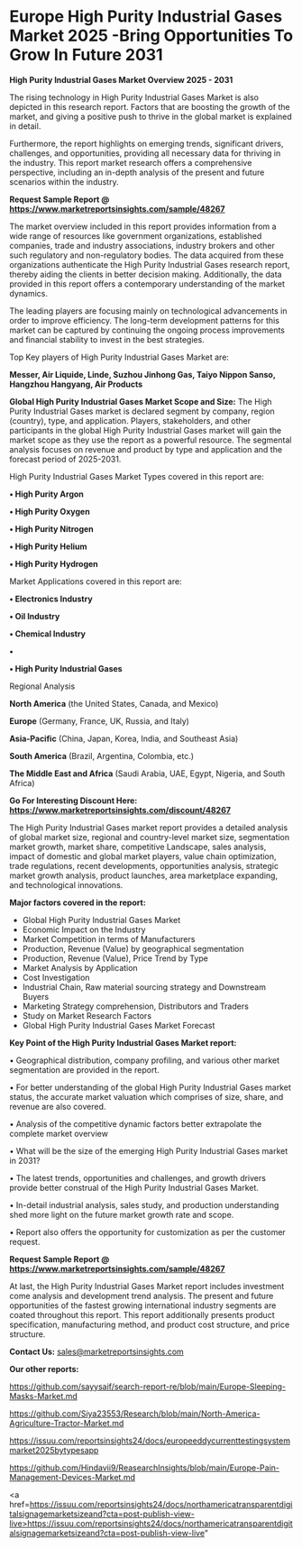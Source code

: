 # Europe High Purity Industrial Gases Market 2025 -Bring Opportunities To Grow In Future 2031

<Strong> High Purity Industrial Gases Market Overview 2025 - 2031</strong>

The rising technology in High Purity Industrial Gases Market is also depicted in this research report. Factors that are boosting the growth of the market, and giving a positive push to thrive in the global market is explained in detail.

Furthermore, the report highlights on emerging trends, significant drivers, challenges, and opportunities, providing all necessary data for thriving in the industry. This report market research offers a comprehensive perspective, including an in-depth analysis of the present and future scenarios within the industry.

<strong>Request Sample Report @ <a href=https://www.marketreportsinsights.com/sample/48267>https://www.marketreportsinsights.com/sample/48267</a></strong>

The market overview included in this report provides information from a wide range of resources like government organizations, established companies, trade and industry associations, industry brokers and other such regulatory and non-regulatory bodies. The data acquired from these organizations authenticate the High Purity Industrial Gases research report, thereby aiding the clients in better decision making. Additionally, the data provided in this report offers a contemporary understanding of the market dynamics.

The leading players are focusing mainly on technological advancements in order to improve efficiency. The long-term development patterns for this market can be captured by continuing the ongoing process improvements and financial stability to invest in the best strategies.

Top Key players of High Purity Industrial Gases Market are:

<strong>Messer, Air Liquide, Linde, Suzhou Jinhong Gas, Taiyo Nippon Sanso, Hangzhou Hangyang, Air Products</strong>

<strong><b>Global High Purity Industrial Gases Market Scope and Size:</b></strong>
The High Purity Industrial Gases market is declared segment by company, region (country), type, and application. Players, stakeholders, and other participants in the global High Purity Industrial Gases market will gain the market scope as they use the report as a powerful resource. The segmental analysis focuses on revenue and product by type and application and the forecast period of 2025-2031.

High Purity Industrial Gases Market Types covered in this report are:

<strong>•  High Purity Argon

•  High Purity Oxygen

•  High Purity Nitrogen

•  High Purity Helium

•  High Purity Hydrogen</strong>

Market Applications covered in this report are:

<strong>•  Electronics Industry

•  Oil Industry

•  Chemical Industry

•  

•  High Purity Industrial Gases</strong> 

Regional Analysis

<strong>North America</strong> (the United States, Canada, and Mexico)

<strong>Europe</strong> (Germany, France, UK, Russia, and Italy)

<strong>Asia-Pacific</strong> (China, Japan, Korea, India, and Southeast Asia)

<strong>South America</strong> (Brazil, Argentina, Colombia, etc.)

<strong>The Middle East and Africa</strong> (Saudi Arabia, UAE, Egypt, Nigeria, and South Africa)

<strong>Go For Interesting Discount Here: <a href=https://www.marketreportsinsights.com/discount/48267>https://www.marketreportsinsights.com/discount/48267</a></strong>

The High Purity Industrial Gases market report provides a detailed analysis of global market size, regional and country-level market size, segmentation market growth, market share, competitive Landscape, sales analysis, impact of domestic and global market players, value chain optimization, trade regulations, recent developments, opportunities analysis, strategic market growth analysis, product launches, area marketplace expanding, and technological innovations.

<strong><b>Major factors covered in the report:</b></strong>
<ul>
  <li>Global High Purity Industrial Gases Market </li>
  <li>Economic Impact on the Industry</li>
  <li>Market Competition in terms of Manufacturers</li>
  <li>Production, Revenue (Value) by geographical segmentation</li>
  <li>Production, Revenue (Value), Price Trend by Type</li>
  <li>Market Analysis by Application</li>
  <li>Cost Investigation</li>
  <li>Industrial Chain, Raw material sourcing strategy and Downstream Buyers</li>
  <li>Marketing Strategy comprehension, Distributors and Traders</li>
  <li>Study on Market Research Factors</li>
  <li>Global High Purity Industrial Gases Market Forecast</li>
</ul>

<strong><b>Key Point of the High Purity Industrial Gases Market report:</b></strong>

• Geographical distribution, company profiling, and various other market segmentation are provided in the report.

• For better understanding of the global High Purity Industrial Gases market status, the accurate market valuation which comprises of size, share, and revenue are also covered.

• Analysis of the competitive dynamic factors better extrapolate the complete market overview

• What will be the size of the emerging High Purity Industrial Gases market in 2031?

• The latest trends, opportunities and challenges, and growth drivers provide better construal of the High Purity Industrial Gases Market.

• In-detail industrial analysis, sales study, and production understanding shed more light on the future market growth rate and scope.

• Report also offers the opportunity for customization as per the customer request.

<strong>Request Sample Report @ <a href=https://www.marketreportsinsights.com/sample/48267>https://www.marketreportsinsights.com/sample/48267</a></strong>

At last, the High Purity Industrial Gases Market report includes investment come analysis and development trend analysis. The present and future opportunities of the fastest growing international industry segments are coated throughout this report. This report additionally presents product specification, manufacturing method, and product cost structure, and price structure.

<strong>Contact Us:</strong>
sales@marketreportsinsights.com

<strong>Our other reports:</strong>

<a href=https://github.com/sayysaif/search-report-re/blob/main/Europe-Sleeping-Masks-Market.md>https://github.com/sayysaif/search-report-re/blob/main/Europe-Sleeping-Masks-Market.md</a>

<a href=https://github.com/Siya23553/Research/blob/main/North-America-Agriculture-Tractor-Market.md>https://github.com/Siya23553/Research/blob/main/North-America-Agriculture-Tractor-Market.md</a>

<a href=https://issuu.com/reportsinsights24/docs/europeeddycurrenttestingsystemmarket2025bytypesapp>https://issuu.com/reportsinsights24/docs/europeeddycurrenttestingsystemmarket2025bytypesapp</a>

<a href=https://github.com/Hindavii9/ReasearchInsights/blob/main/Europe-Pain-Management-Devices-Market.md>https://github.com/Hindavii9/ReasearchInsights/blob/main/Europe-Pain-Management-Devices-Market.md</a>

<a href=https://issuu.com/reportsinsights24/docs/northamericatransparentdigitalsignagemarketsizeand?cta=post-publish-view-live>https://issuu.com/reportsinsights24/docs/northamericatransparentdigitalsignagemarketsizeand?cta=post-publish-view-live</a>"
